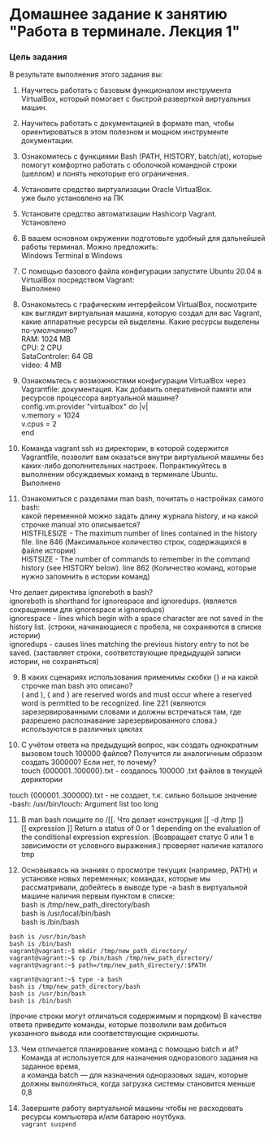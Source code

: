 # Домашнее задание к занятию "Работа в терминале. Лекция 1"

### Цель задания

В результате выполнения этого задания вы:
1. Научитесь работать с базовым функционалом инструмента VirtualBox, который помогает с быстрой разверткой виртуальных машин.
2. Научитесь работать с документацией в формате man, чтобы ориентироваться в этом полезном и мощном инструменте документации.
3. Ознакомитесь с функциями Bash (PATH, HISTORY, batch/at), которые помогут комфортно работать с оболочкой командной строки (шеллом) и понять некоторые его ограничения.

1. Установите средство виртуализации Oracle VirtualBox.  
уже было установлено на ПК

2. Установите средство автоматизации Hashicorp Vagrant.  
Установлено

3. В вашем основном окружении подготовьте удобный для дальнейшей работы терминал. Можно предложить:  
Windows Terminal в Windows

4. С помощью базового файла конфигурации запустите Ubuntu 20.04 в VirtualBox посредством Vagrant:  
Выполнено

5. Ознакомьтесь с графическим интерфейсом VirtualBox, посмотрите как выглядит виртуальная машина, которую создал для вас Vagrant, какие аппаратные ресурсы ей выделены. Какие ресурсы выделены по-умолчанию?  
RAM: 1024 MB  
CPU: 2 CPU  
SataControler: 64 GB  
video: 4 MB  

6. Ознакомьтесь с возможностями конфигурации VirtualBox через Vagrantfile: документация. Как добавить оперативной памяти или ресурсов процессора виртуальной машине?  
config.vm.provider "virtualbox" do |v|  
  v.memory = 1024  
  v.cpus = 2  
end  

7. Команда vagrant ssh из директории, в которой содержится Vagrantfile, позволит вам оказаться внутри виртуальной машины без каких-либо дополнительных настроек.   Попрактикуйтесь в выполнении обсуждаемых команд в терминале Ubuntu.  
Выполнено  

8. Ознакомиться с разделами man bash, почитать о настройках самого bash:  
какой переменной можно задать длину журнала history, и на какой строчке manual это описывается?  
HISTFILESIZE - The maximum number of lines contained in the history file. line 846 (Максимальное количество строк, содержащихся в файле истории)  
HISTSIZE - The number of commands to remember in the command history (see HISTORY below). line 862 (Количество команд, которые нужно запомнить в истории команд)  

Что делает директива ignoreboth в bash?  
ignoreboth is shorthand for ignorespace and ignoredups. (является сокращением для ignorespace и ignoredups)  
ignorespace - lines which begin with a space character are not saved in  the  history list. (строки, начинающиеся с пробела, не сохраняются в списке истории)   
ignoredups - causes lines matching the previous history entry to not be saved. (заставляет строки, соответствующие предыдущей записи истории, не сохраняться)   

9. В каких сценариях использования применимы скобки {} и на какой строчке man bash это описано?  
( and ), { and } are reserved words and must occur where a reserved  word  is permitted  to be recognized. line 221 (являются зарезервированными словами и должны встречаться там, где разрешено распознавание зарезервированного слова.) используются в различных циклах  

10. С учётом ответа на предыдущий вопрос, как создать однократным вызовом touch 100000 файлов? Получится ли аналогичным образом создать 300000? Если нет, то почему?  
 touch {000001..100000}.txt - создалось 100000 .txt файлов в текущей дериктории  
 
 touch {000001..300000}.txt - не создает, т.к. сильно большое значение  
-bash: /usr/bin/touch: Argument list too long  

11. В man bash поищите по /\[\[. Что делает конструкция [[ -d /tmp ]]  
[[ expression ]] Return a status of 0 or 1 depending on the evaluation of the conditional  expression  expression. (Возвращает статус 0 или 1 в зависимости от условного выражения.) проверяет наличие каталого tmp  

12. Основываясь на знаниях о просмотре текущих (например, PATH) и установке новых переменных; командах, которые мы рассматривали, добейтесь в выводе type -a bash в виртуальной машине наличия первым пунктом в списке:  
bash is /tmp/new_path_directory/bash  
bash is /usr/local/bin/bash  
bash is /bin/bash  

```vagrant@vagrant:~$ type -a bash  
bash is /usr/bin/bash  
bash is /bin/bash  
vagrant@vagrant:~$ mkdir /tmp/new_path_directory/  
vagrant@vagrant:~$ cp /bin/bash /tmp/new_path_directory/  
vagrant@vagrant:~$ path=/tmp/new_path_directory/:$PATH  
```
```
vagrant@vagrant:~$ type -a bash  
bash is /tmp/new_path_directory/bash  
bash is /usr/bin/bash  
bash is /bin/bash 
```
(прочие строки могут отличаться содержимым и порядком) В качестве ответа приведите команды, которые позволили вам добиться указанного вывода или соответствующие скриншоты.  

13. Чем отличается планирование команд с помощью batch и at?  
Команда at используется для назначения одноразового задания на заданное время,   
а команда batch — для назначения одноразовых задач, которые должны выполняться, когда загрузка системы становится меньше 0,8  

14. Завершите работу виртуальной машины чтобы не расходовать ресурсы компьютера и/или батарею ноутбука.  
```vagrant suspend```
